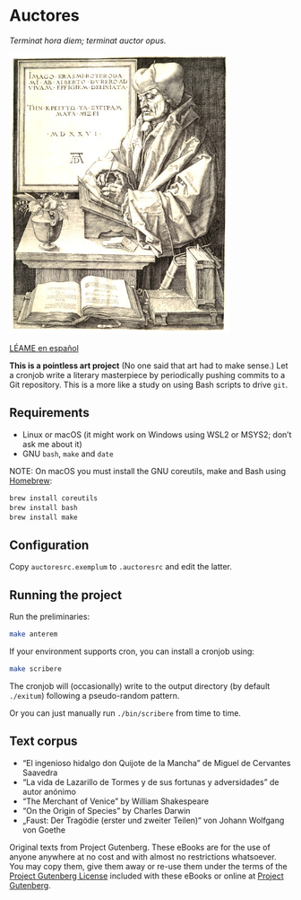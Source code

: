 Auctores
========

*Terminat hora diem; terminat auctor opus.*

![Erasmus of Rotterdam by Albrecht Dürer](picturae/erasmus.jpg) 

[LÉAME en español](README.es.md)

**This is a pointless art project** (No one said that art had to make sense.) Let a cronjob write a literary masterpiece by periodically pushing commits to a Git repository. This is a more like a study on using Bash scripts to drive `git`.

Requirements
------------

- Linux or macOS (it might work on Windows using WSL2 or MSYS2; don’t ask me about it)
- GNU `bash`, `make` and `date`

NOTE: On macOS you must install the GNU coreutils, make and Bash using [Homebrew](https://brew.sh):

```sh
brew install coreutils
brew install bash
brew install make
```

Configuration
-------------

Copy `auctoresrc.exemplum` to `.auctoresrc` and edit the latter.

Running the project
-------------------

Run the preliminaries:

```sh
make anterem
```

If your environment supports cron, you can install a cronjob using:

```sh
make scribere
```

The cronjob will (occasionally) write to the output directory (by default `./exitum`) following a pseudo-random pattern.

Or you can just manually run `./bin/scribere` from time to time.

Text corpus
-----------

- “El ingenioso hidalgo don Quijote de la Mancha” de Miguel de Cervantes Saavedra
- “La vida de Lazarillo de Tormes y de sus fortunas y adversidades” de autor anónimo
- “The Merchant of Venice” by William Shakespeare
- “On the Origin of Species” by Charles Darwin
- „Faust: Der Tragödie (erster und zweiter Teilen)“ von Johann Wolfgang von Goethe

Original texts from Project Gutenberg. These eBooks are for the use of anyone anywhere at no cost and with almost no restrictions whatsoever.  You may copy them, give them away or re-use them under the terms of the [Project Gutenberg License](corpus/LICENSE) included with these eBooks or online at [Project Gutenberg](https://www.gutenberg.net]).
